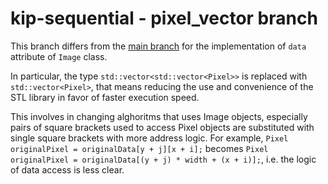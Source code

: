 # kip-sequential - pixel_vector branch

This branch differs from the [main branch](https://github.com/marcopaglio/kip-sequential "Repository of kip-sequential's main branch") for the implementation of `data` attribute of `Image` class.<br>

In particular, the type `std::vector<std::vector<Pixel>>` is replaced with `std::vector<Pixel>`, that means reducing the use and convenience of the STL library in favor of faster execution speed.<br>

This involves in changing alghoritms that uses Image objects, especially pairs of square brackets used to access Pixel objects are substituted with single square brackets with more address logic. For example, `Pixel originalPixel = originalData[y + j][x + i];` becomes `Pixel originalPixel = originalData[(y + j) * width + (x + i)];`, i.e. the logic of data access is less clear.

